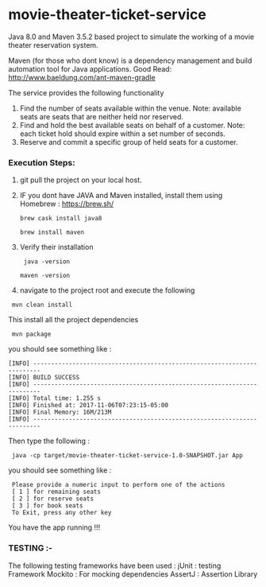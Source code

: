 # movie-theater-ticket-service

Java 8.0 and Maven 3.5.2 based project to simulate the working of a movie theater reservation system.

Maven (for those who dont know) is a dependency management and build automation tool for Java applications.
Good Read: http://www.baeldung.com/ant-maven-gradle


The service provides the following functionality
1. Find the number of seats available within the venue.
    Note: available seats are seats that are neither held nor reserved.
2. Find and hold the best available seats on behalf of a customer.
    Note: each ticket hold should expire within a set number of seconds.
3. Reserve and commit a specific group of held seats for a customer.



### Execution Steps:
1. git pull the project on your local host.

2. IF you dont have JAVA and Maven installed, install them using Homebrew :  https://brew.sh/

    ``` brew cask install java8 ```

    ``` brew install maven  ```

3. Verify their installation

    ``` java -version```

    ```maven -version ```

4. navigate to the project root and execute the following

 ```  mvn clean install  ```

 This install all the project dependencies

 ```  mvn package  ```

you should see something like :

```
[INFO] ------------------------------------------------------------------------
[INFO] BUILD SUCCESS
[INFO] ------------------------------------------------------------------------
[INFO] Total time: 1.255 s
[INFO] Finished at: 2017-11-06T07:23:15-05:00
[INFO] Final Memory: 16M/213M
[INFO] ------------------------------------------------------------------------
```

Then type the following :

```  java -cp target/movie-theater-ticket-service-1.0-SNAPSHOT.jar App  ```

you should see something like :

```
 Please provide a numeric input to perform one of the actions
 [ 1 ] for remaining seats
 [ 2 ] for reserve seats
 [ 3 ] for book seats
 To Exit, press any other key
```
You have the app running !!!




### TESTING :-

The following testing frameworks have been used :
jUnit : testing Framework
Mockito : For mocking dependencies
AssertJ : Assertion Library
